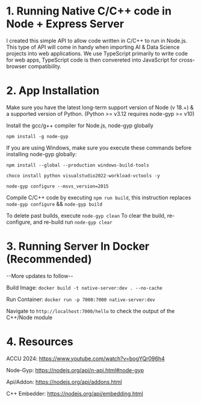 # 1. Running Native C/C++ code in Node + Express Server

I created this simple API to allow code written in C/C++ to run in Node.js. This type of API will come in handy when importing AI & Data Science projects into web applications.
We use TypeScript primarily to write code for web apps, TypeScript code is then convereted into JavaScript for cross-browser compatibility.

# 2. App Installation

Make sure you have the latest long-term support version of Node (v 18.+) & a supported version of Python. (Python >= v3.12 requires node-gyp >= v10)

Install the gcc/g++ compiler for Node.js, node-gyp globally

`npm install -g node-gyp`

If you are using Windows, make sure you execute these commands before installing node-gyp globally:

`npm install --global --production windows-build-tools`

`choco install python visualstudio2022-workload-vctools -y`

`node-gyp configure --msvs_version=2015`

Compile C/C++ code by executing `npm run build`, this instruction replaces `node-gyp configure` && `node-gyp build`

To delete past builds, execute `node-gyp clean`
To clear the build, re-configure, and re-build run `node-gyp clear`

# 3. Running Server In Docker (Recommended)

--More updates to follow--

Build Image: `docker build -t native-server:dev . --no-cache`

Run Container: `docker run -p 7000:7000 native-server:dev`

Navigate to `http://localhost:7000/hello` to check the output of the C++/Node module

# 4. Resources

ACCU 2024: https://www.youtube.com/watch?v=bogYQr096h4

Node-Gyp: https://nodejs.org/api/n-api.html#node-gyp

Api/Addon: https://nodejs.org/api/addons.html

C++ Embedder: https://nodejs.org/api/embedding.html

